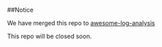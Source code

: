 ##Notice

We have merged this repo to [awesome-log-analysis](https://github.com/logpai/awesome-log-analysis)

This repo will be closed soon.

